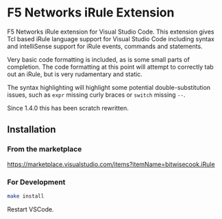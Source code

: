 # F5 Networks iRule Extension

F5 Networks iRule extension for Visual Studio Code. This extension gives Tcl based iRule language support for Visual Studio Code including syntax and intelliSense support for iRule events, commands and statements.

Very basic code formatting is included, as is some small parts of completion. The code formatting at this point will attempt to correctly tab out an iRule, but is very rudamentary and static.

The syntax highlighting will highlight some potential double-substitution issues, such as `expr` missing curly braces or `switch` missing `--`.

Since 1.4.0 this has been scratch rewritten.

## Installation
### From the marketplace
https://marketplace.visualstudio.com/items?itemName=bitwisecook.iRule

### For Development
```sh
make install
```

Restart VSCode.  
